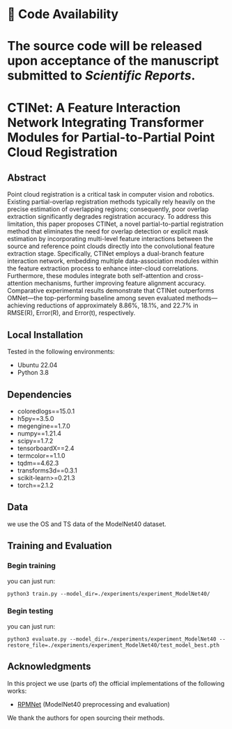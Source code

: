 # 📌 Code Availability

# The source code will be released upon acceptance of the manuscript submitted to *Scientific Reports*.

# CTINet: A Feature Interaction Network Integrating Transformer Modules for Partial-to-Partial Point Cloud Registration


## Abstract
Point cloud registration is a critical task in computer vision and robotics. Existing partial-overlap registration methods typically rely heavily on the precise estimation of overlapping regions; consequently, poor overlap extraction significantly degrades registration accuracy. To address this limitation, this paper proposes CTINet, a novel partial-to-partial registration method that eliminates the need for overlap detection or explicit mask estimation by incorporating multi-level feature interactions between the source and reference point clouds directly into the convolutional feature extraction stage. Specifically, CTINet employs a dual-branch feature interaction network, embedding multiple data-association modules within the feature extraction process to enhance inter-cloud correlations. Furthermore, these modules integrate both self-attention and cross-attention mechanisms, further improving feature alignment accuracy. Comparative experimental results demonstrate that CTINet outperforms OMNet—the top-performing baseline among seven evaluated methods—achieving reductions of approximately 8.86%, 18.1%, and 22.7% in RMSE(R), Error(R), and Error(t), respectively.

## Local Installation

Tested in the following environments:
* Ubuntu 22.04
* Python 3.8


## Dependencies

* coloredlogs==15.0.1
* h5py==3.5.0
* megengine==1.7.0
* numpy==1.21.4
* scipy==1.7.2
* tensorboardX==2.4
* termcolor==1.1.0
* tqdm==4.62.3
* transforms3d==0.3.1
* scikit-learn>=0.21.3
* torch==2.1.2

## Data

we use the OS and TS data of the ModelNet40 dataset.


## Training and Evaluation

### Begin training

you can just run:

```
python3 train.py --model_dir=./experiments/experiment_ModelNet40/
```

### Begin testing

you can just run:

```
python3 evaluate.py --model_dir=./experiments/experiment_ModelNet40 --restore_file=./experiments/experiment_ModelNet40/test_model_best.pth
```

## Acknowledgments

In this project we use (parts of) the official implementations of the following works:

* [RPMNet](https://github.com/yewzijian/RPMNet) (ModelNet40 preprocessing and evaluation)

We thank the authors for open sourcing their methods.

